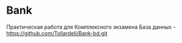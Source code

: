 # Bank
Практическая работа для Комплексного экзамена
База данных - https://github.com/Tollardeli/Bank-bd.git
